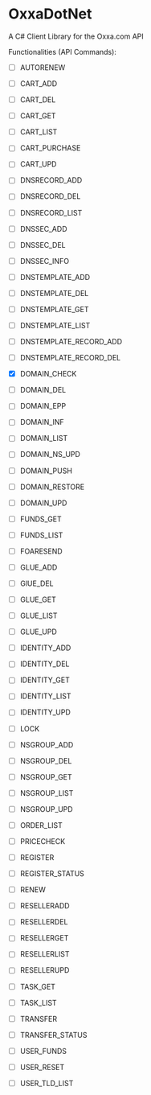 OxxaDotNet
==========

A C# Client Library for the Oxxa.com API

Functionalities (API Commands):

- [ ] AUTORENEW
- [ ] CART_ADD
- [ ] CART_DEL
- [ ] CART_GET
- [ ] CART_LIST
- [ ] CART_PURCHASE
- [ ] CART_UPD
- [ ] DNSRECORD_ADD
- [ ] DNSRECORD_DEL
- [ ] DNSRECORD_LIST
- [ ] DNSSEC_ADD
- [ ] DNSSEC_DEL
- [ ] DNSSEC_INFO
- [ ] DNSTEMPLATE_ADD
- [ ] DNSTEMPLATE_DEL
- [ ] DNSTEMPLATE_GET
- [ ] DNSTEMPLATE_LIST
- [ ] DNSTEMPLATE_RECORD_ADD
- [ ] DNSTEMPLATE_RECORD_DEL
- [x] DOMAIN_CHECK
- [ ] DOMAIN_DEL
- [ ] DOMAIN_EPP
- [ ] DOMAIN_INF
- [ ] DOMAIN_LIST
- [ ] DOMAIN_NS_UPD
- [ ] DOMAIN_PUSH
- [ ] DOMAIN_RESTORE
- [ ] DOMAIN_UPD
- [ ] FUNDS_GET
- [ ] FUNDS_LIST
- [ ] FOARESEND
- [ ] GLUE_ADD
- [ ] GlUE_DEL
- [ ] GLUE_GET
- [ ] GLUE_LIST
- [ ] GLUE_UPD
- [ ] IDENTITY_ADD
- [ ] IDENTITY_DEL
- [ ] IDENTITY_GET
- [ ] IDENTITY_LIST
- [ ] IDENTITY_UPD
- [ ] LOCK
- [ ] NSGROUP_ADD
- [ ] NSGROUP_DEL
- [ ] NSGROUP_GET
- [ ] NSGROUP_LIST
- [ ] NSGROUP_UPD
- [ ] ORDER_LIST
- [ ] PRICECHECK
- [ ] REGISTER
- [ ] REGISTER_STATUS
- [ ] RENEW
- [ ] RESELLERADD
- [ ] RESELLERDEL
- [ ] RESELLERGET
- [ ] RESELLERLIST
- [ ] RESELLERUPD
- [ ] TASK_GET
- [ ] TASK_LIST
- [ ] TRANSFER
- [ ] TRANSFER_STATUS
- [ ] USER_FUNDS
- [ ] USER_RESET
- [ ] USER_TLD_LIST

